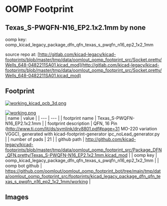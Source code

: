 # OOMP Footprint  
## Texas_S-PWQFN-N16_EP2.1x2.1mm  by none  
  
oomp key: oomp_kicad_legacy_package_dfn_qfn_texas_s_pwqfn_n16_ep2_1x2_1mm  
  
source repo at: [http://gitlab.com/kicad-legacy/kicad-footprints/blob/master/tmp/data/oomlout_oomp_footprint_src/Socket.pretty/Wells_648-0482211SA01.kicad_mod](http://gitlab.com/kicad-legacy/kicad-footprints/blob/master/tmp/data/oomlout_oomp_footprint_src/Socket.pretty/Wells_648-0482211SA01.kicad_mod)  
## Footprint  
  
[![working_kicad_pcb_3d.png](working_kicad_pcb_3d_600.png)](working_kicad_pcb_3d.png)  
  
[![working.png](working_600.png)](working.png)  
| name | value | 
| --- | --- | 
| footprint name | Texas_S-PWQFN-N16_EP2.1x2.1mm | 
| footprint description | QFN, 16 Pin (http://www.ti.com/lit/ds/symlink/drv8801.pdf#page=31 MO-220 variation VGGC), generated with kicad-footprint-generator ipc_noLead_generator.py | 
| number of pads | 21 | 
| github path | http://github.com/kicad-legacy/kicad-footprints/blob/master/tmp/data/oomlout_oomp_footprint_src/Package_DFN_QFN.pretty/Texas_S-PWQFN-N16_EP2.1x2.1mm.kicad_mod | 
| oomp key | oomp_kicad_legacy_package_dfn_qfn_texas_s_pwqfn_n16_ep2_1x2_1mm | 
| oomp bot github | https://github.com/oomlout/oomlout_oomp_footprint_bot/tree/main/tmp/data/oomlout_oomp_footprint_src/footprints/kicad_legacy_package_dfn_qfn_texas_s_pwqfn_n16_ep2_1x2_1mm/working | 
## Images  
